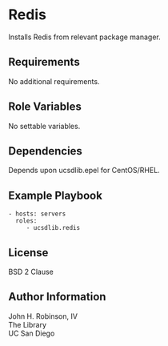 Redis
=====

Installs Redis from relevant package manager.

Requirements
------------

No additional requirements.

Role Variables
--------------

No settable variables.

Dependencies
------------

Depends upon ucsdlib.epel for CentOS/RHEL.

Example Playbook
----------------

    - hosts: servers
      roles:
         - ucsdlib.redis

License
-------

BSD 2 Clause

Author Information
------------------

John H. Robinson, IV  
The Library  
UC San Diego  
